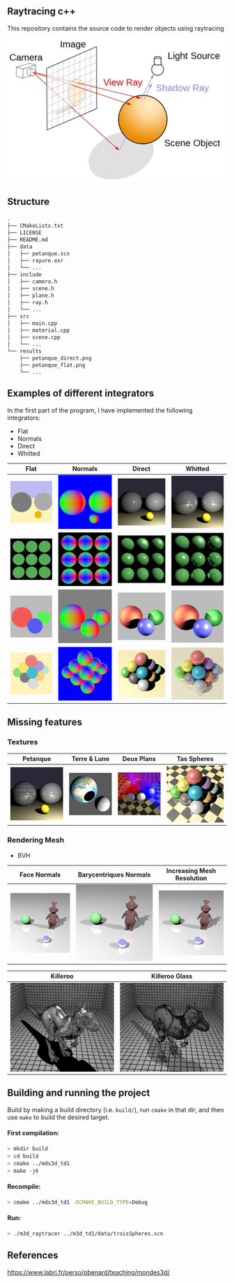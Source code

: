## Raytracing c++
This repository contains the source code to render objects using raytracing

<!-- ![Ray tracing figure](images/ray-tracing-image.jpg?style=center) -->
<p align="center">
  <img src="images/ray-tracing-image.jpg?style=center" alt="Sublime's custom image" width=600px/>
</p>

## Structure
``` text
.
├── CMakeLists.txt
├── LICENSE
├── README.md
├── data
│   ├── petanque.scn
│   ├── rayure.exr
│   └── ...
├── include
│   ├── camera.h
│   ├── scene.h
│   ├── plane.h
│   ├── ray.h
│   └── ...
├── src
│   ├── main.cpp
│   ├── material.cpp
│   ├── scene.cpp
│   └── ...
└── results
    ├── petanque_direct.png
    ├── petanque_flat.png
    └── ...
```

## Examples of different integrators

In the first part of the program, I have implemented the following integrators:

* Flat
* Normals
* Direct
* Whitted

| Flat | Normals | Direct | Whitted |
|:-------------------------:|:-------------------------:|:-------------------------:|:-------------------------:
| ![](images/results/petanque_flat.png) | ![](images/results/petanque_normals.png) | ![](images/results/petanque_direct.png) | ![](images/results/petanque_whitted.png) |
| ![](images/results/phong_flat.png) | ![](images/results/phong_normals.png) | ![](images/results/phong_direct.png) | ![](images/results/phong_whitted.png) |
| ![](images/results/troisSpheres_flat.png) | ![](images/results/troisSpheres_normals.png) | ![](images/results/troisSpheres_direct.png) | ![](images/results/troisSpheres_whitted.png) |
| ![](images/results/tasSpheres_flat.png) | ![](images/results/tasSpheres_normals.png) | ![](images/results/tasSpheres_direct.png) | ![](images/results/tasSpheres_whitted.png) |

## Missing features

### Textures
| Petanque | Terre & Lune | Deux Plans | Tas Spheres |
|:-------------------------:|:-------------------------:|:-------------------------:|:-------------------------:|
| ![](images/results2/petanque.png) | ![](images/results2/terre-lune.png) | ![](images/results2/deuxPlans.png) | ![](images/results2/tasSpheres.png) |

### Rendering Mesh

* BVH

| Face Normals | Barycentriques Normals | Increasing Mesh Resolution |
|:-------------------------:|:-------------------------:|:-------------------------:|
| ![](images/results2/maillage.png) | ![](images/results2/maillage1.png) | ![](images/results2/maillage2.png) |

| Killeroo | Killeroo Glass |
|:-------------------------:|:-------------------------:|
| ![](images/results2/killeroo.png) | ![](images/results2/killerooGlass.png) |


## Building and running the project

Build by making a build directory (i.e. `build/`), run `cmake` in that dir, and then use `make` to build the desired target.

#### First compilation:
  
``` bash
> mkdir build
> cd build
> cmake ../mds3d_td1
> make -j6
```

#### Recompile:

``` bash
> cmake ../mds3d_td1 -DCMAKE_BUILD_TYPE=Debug
```

#### Run:

``` bash
> ./m3d_raytracer ../m3d_td1/data/troisSpheres.scn
```

## References
https://www.labri.fr/perso/pbenard/teaching/mondes3d/
